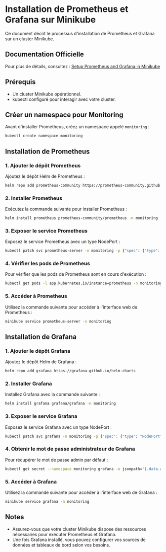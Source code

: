 # Installation de Prometheus et Grafana sur Minikube

Ce document décrit le processus d'installation de Prometheus et Grafana sur un cluster Minikube.

## Documentation Officielle

Pour plus de détails, consultez : [Setup Prometheus and Grafana in Minikube](https://blog.marcnuri.com/prometheus-grafana-setup-minikube)

## Prérequis

- Un cluster Minikube opérationnel.
- kubectl configuré pour interagir avec votre cluster.

## Créer un namespace pour Monitoring

Avant d'installer Prometheus, créez un namespace appelé `monitoring` :

```bash
kubectl create namespace monitoring
```

## Installation de Prometheus

### 1. Ajouter le dépôt Prometheus

Ajoutez le dépôt Helm de Prometheus :

```bash
helm repo add prometheus-community https://prometheus-community.github.io/helm-charts
```

### 2. Installer Prometheus

Exécutez la commande suivante pour installer Prometheus :

```bash
helm install prometheus prometheus-community/prometheus -n monitoring
```

### 3. Exposer le service Prometheus

Exposez le service Prometheus avec un type NodePort :

```bash
kubectl patch svc prometheus-server -n monitoring -p {"spec": {"type": "NodePort"}}'
```

### 4. Vérifier les pods de Prometheus

Pour vérifier que les pods de Prometheus sont en cours d'exécution :

```bash
kubectl get pods -l app.kubernetes.io/instance=prometheus -n monitoring
```

### 5. Accéder à Prometheus

Utilisez la commande suivante pour accéder à l'interface web de Prometheus :

```bash
minikube service prometheus-server -n monitoring
```

## Installation de Grafana

### 1. Ajouter le dépôt Grafana

Ajoutez le dépôt Helm de Grafana :

```bash
helm repo add grafana https://grafana.github.io/helm-charts
```

### 2. Installer Grafana

Installez Grafana avec la commande suivante :

```bash
helm install grafana grafana/grafana -n monitoring
```

### 3. Exposer le service Grafana

Exposez le service Grafana avec un type NodePort :

```bash
kubectl patch svc grafana -n monitoring -p {"spec": {"type": "NodePort"}}'
```

### 4. Obtenir le mot de passe administrateur de Grafana

Pour récupérer le mot de passe admin par défaut :

```bash
kubectl get secret --namespace monitoring grafana -o jsonpath="{.data.admin-password}" | base64 --decode ; echo
```

### 5. Accéder à Grafana

Utilisez la commande suivante pour accéder à l'interface web de Grafana :

```bash
minikube service grafana -n monitoring
```

## Notes

- Assurez-vous que votre cluster Minikube dispose des ressources nécessaires pour exécuter Prometheus et Grafana.
- Une fois Grafana installé, vous pouvez configurer vos sources de données et tableaux de bord selon vos besoins.

